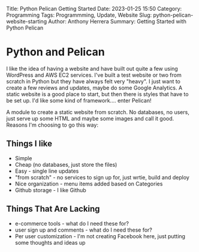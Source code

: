 Title: Python Pelican Getting Started
Date: 2023-01-25 15:50
Category: Programming
Tags: Programmming, Update, Website
Slug: python-pelican-website-starting
Author: Anthony Herrera
Summary: Getting Started with Python Pelican

# Python and Pelican

I like the idea of having a website and have built out quite a few using WordPress and 
AWS EC2 services. I've built a test website or two from scratch in Python but they have 
always felt very "heavy". I just want to create a few reviews and updates, maybe do some
Google Analytics. A static website is a good place to start, but then there is 
styles that have to be set up. I'd like some kind of framework.... enter Pelican!

A module to create a static website from scratch. No databases, no users, just serve up some HTML and maybe some images and call it good. Reasons I'm choosing to go this way:

## Things I like

* Simple
* Cheap (no databases, just store the files)
* Easy - single line updates
* "from scratch" - no services to sign up for, just wrtie, build and deploy
* Nice organization - menu items added based on Categories 
* Github storage - I like Github

## Things That Are Lacking

* e-commerce tools - what do I need these for?
* user sign up and comments - what do I need these for?
* Per user customization - I'm not creating Facebook here, just putting some thoughts and ideas up